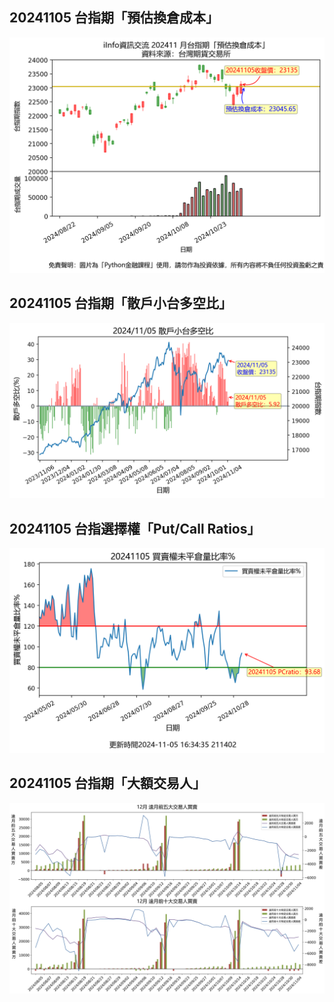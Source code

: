 ## 20241105 台指期「預估換倉成本」
![](images/txfcost.png)

## 20241105 台指期「散戶小台多空比」
![](images/bbiri.png)

## 20241105 台指選擇權「Put/Call Ratios」
![](images/pcratio.png)

## 20241105 台指期「大額交易人」
![](images/blocktrade.png)

